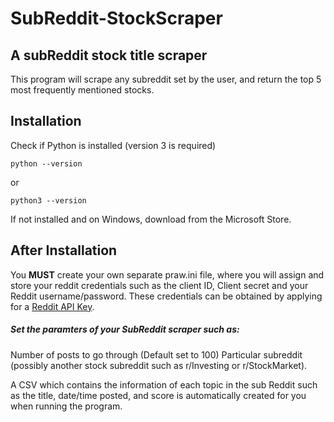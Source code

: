 # SubReddit-StockScraper
 

## A subReddit stock title scraper

This program will scrape any subreddit set by the user, and return the top 5 most frequently mentioned stocks.

## Installation

Check if Python is installed (version 3 is required)

```
python --version
```
or

```
python3 --version
```

If not installed and on Windows, download from the Microsoft Store.

## After Installation

You **MUST** create your own separate praw.ini file, where you will assign and store your reddit credentials such as the client ID, Client secret and your Reddit username/password.
These credentials can be obtained by applying for a [Reddit API Key](https://www.reddit.com/wiki/api/#wiki_reddit_api_access).

##### Set the paramters of your SubReddit scraper such as: 

Number of posts to go through (Default set to 100) 
Particular subreddit (possibly another stock subreddit such as r/Investing or r/StockMarket).



A CSV which contains the information of each topic in the sub Reddit such as the title, date/time posted, and score is automatically created for you when running the program.
